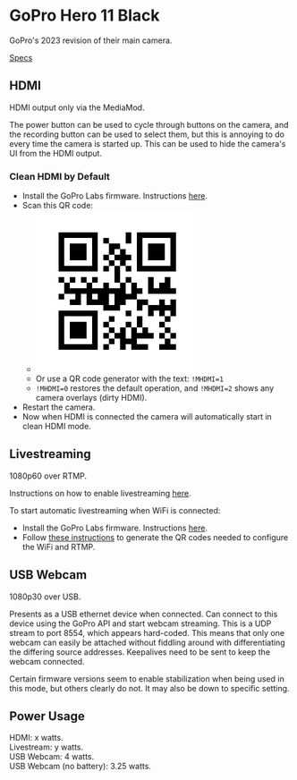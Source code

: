 # GoPro Hero 11 Black

GoPro's 2023 revision of their main camera.

[Specs](https://gopro.com/shop/cameras/hero11-black/CHDHX-111-master.html)

## HDMI

HDMI output only via the MediaMod.

The power button can be used to cycle through buttons on the camera, and the recording button can be used to select them, but this is annoying to do every time the camera is started up. This can be used to hide the camera's UI from the HDMI output.

### Clean HDMI by Default

- Install the GoPro Labs firmware. Instructions [here](https://community.gopro.com/s/article/GoPro-Labs).
- Scan this QR code:
  - ![QR code to enable clean HDMI.](../../images/gopro_labs_clean_hdmi.png)
  - Or use a QR code generator with the text: `!MHDMI=1`
  - `!MHDMI=0` restores the default operation, and `!MHDMI=2` shows any camera overlays (dirty HDMI).
- Restart the camera.
- Now when HDMI is connected the camera will automatically start in clean HDMI mode.

## Livestreaming

1080p60 over RTMP.

Instructions on how to enable livestreaming [here](https://community.gopro.com/s/article/How-To-Live-Stream-From-Your-GoPro).

To start automatic livestreaming when WiFi is connected:

- Install the GoPro Labs firmware. Instructions [here](https://community.gopro.com/s/article/GoPro-Labs).
- Follow [these instructions](https://gopro.github.io/labs/control/rtmp/) to generate the QR codes needed to configure the WiFi and RTMP.

## USB Webcam

1080p30 over USB.

Presents as a USB ethernet device when connected. Can connect to this device using the GoPro API and start webcam streaming. This is a UDP stream to port 8554, which appears hard-coded. This means that only one webcam can easily be attached without fiddling around with differentiating the differing source addresses. Keepalives need to be sent to keep the webcam connected.

Certain firmware versions seem to enable stabilization when being used in this mode, but others clearly do not. It may also be down to specific setting.

## Power Usage

HDMI: x watts. \
Livestream: y watts. \
USB Webcam: 4 watts. \
USB Webcam (no battery): 3.25 watts.
